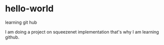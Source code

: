 # hello-world
learning git hub 

I am doing a project on squeezenet implementation that's why I am learning github.
